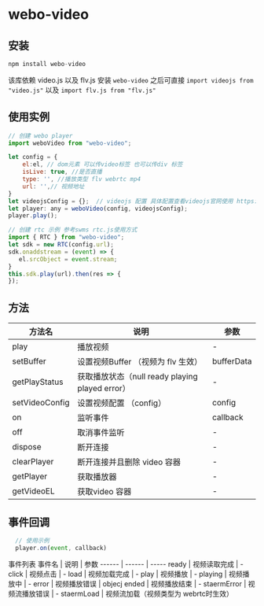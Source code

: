 # webo-video

## 安装
```javascript 
npm install webo-video
```
该库依赖 video.js 以及 flv.js 安装 `webo-video` 之后可直接 `import videojs from "video.js"` 以及 `import flv.js from "flv.js"`

## 使用实例
```javascript
// 创建 webo player
import weboVideo from "webo-video";

let config = {
    el:el, // dom元素 可以传video标签 也可以传div 标签
    isLive: true, //是否直播
    type: '', //播放类型 flv webrtc mp4
    url: '',// 视频地址
}
let videojsConfig = {};  // videojs 配置 具体配置查看videojs官网使用 https://docs.videojs.com/
let player: any = weboVideo(config, videojsConfig);
player.play();

// 创建 rtc 示例 参考swms rtc.js使用方式
import { RTC } from "webo-video";
let sdk = new RTC(config.url);
sdk.onaddstream = (event) => {
   el.srcObject = event.stream;
}
this.sdk.play(url).then(res => {
});
```

## 方法
方法名 | 说明 | 参数
----|----|---
play| 播放视频 | -
setBuffer | 设置视频Buffer （视频为 flv 生效）| bufferData
getPlayStatus | 获取播放状态（null  ready playing played error） | -
setVideoConfig | 设置视频配置 （config） | config
on | 监听事件 | callback
off| 取消事件监听 | -
dispose | 断开连接 | -
clearPlayer | 断开连接并且删除 video 容器 | -
getPlayer | 获取播放器 | -
getVideoEL | 获取video 容器 | -


## 事件回调
```javascript
  // 使用示例
  player.on(event, callback)
```
事件列表
事件名 | 说明 | 参数
------ | ------ | -----
ready | 视频读取完成 | -
click | 视频点击 | -
load | 视频加载完成 | -
play | 视频播放 | -
playing | 视频播放中 | -
error | 视频播放错误 | objecj
ended | 视频播放结束 | -
staermError | 视频流播放错误 | -
staermLoad | 视频流加载（视频类型为 webrtc时生效）


